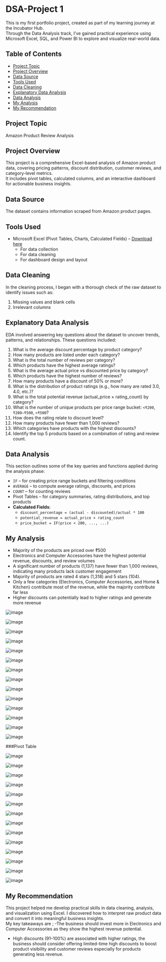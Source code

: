 # DSA-Project 1

This is my first portfolio project, created as part of my learning journey at the Incubator Hub.  
Through the Data Analysis track, I’ve gained practical experience using Microsoft Excel, SQL, and Power BI to explore and visualize real-world data.

## Table of Contents
- [Project Topic](#project-topic)
- [Project Overview](#project-overview)
- [Data Source](#data-source)
- [Tools Used](#tools-used)
- [Data Cleaning](#data-cleaning)
- [Explanatory Data Analysis](#explanatory-data-analysis)
- [Data Analysis](#data-analysis)
- [My Analysis](#my-analysis)
- [My Recommendation](#my-recommendation)
  

## Project Topic
Amazon Product Review Analysis               

## Project Overview
This project is a comprehensive Excel-based analysis of Amazon product data, covering pricing patterns, discount distribution, customer reviews, and category-level metrics.  
It includes pivot tables, calculated columns, and an interactive dashboard for actionable business insights.

## Data Source
The dataset contains information scraped from Amazon product pages.

## Tools Used
- Microsoft Excel (Pivot Tables, Charts, Calculated Fields) – [Download here](https://www.microsoft.com)
  - For data collection
  - For data cleaning
  - For dashboard design and layout

## Data Cleaning
In the cleaning process, I began with a thorough check of the raw dataset to identify issues such as:
1. Missing values and blank cells  
2. Irrelevant columns

## Explanatory Data Analysis
EDA involved answering key questions about the dataset to uncover trends, patterns, and relationships. These questions included:

1. What is the average discount percentage by product category?  
2. How many products are listed under each category?  
3. What is the total number of reviews per category?  
4. Which products have the highest average ratings?  
5. What is the average actual price vs discounted price by category?  
6. Which products have the highest number of reviews?  
7. How many products have a discount of 50% or more?  
8. What is the distribution of product ratings (e.g., how many are rated 3.0, 4.0, etc.)?  
9. What is the total potential revenue (actual_price × rating_count) by category?  
10. What is the number of unique products per price range bucket: `<₹200`, `₹200–₹500`, `>₹500`?  
11. How does the rating relate to discount level?  
12. How many products have fewer than 1,000 reviews?  
13. Which categories have products with the highest discounts?  
14. Identify the top 5 products based on a combination of rating and review count.

## Data Analysis
This section outlines some of the key queries and functions applied during the analysis phase:

- `IF` – for creating price range buckets and filtering conditions  
- `AVERAGE` – to compute average ratings, discounts, and prices  
- `COUNT` – for counting reviews  
- Pivot Tables – for category summaries, rating distributions, and top products  
- **Calculated Fields**:
  - `discount_percentage = (actual - discounted)/actual * 100`
  - `potential_revenue = actual_price × rating_count`
  - `price_bucket = IF(price < 200, ..., ...)`

## My Analysis
- Majority of the products are priced over ₹500  
- Electronics and Computer Accessories have the highest potential revenue, discounts, and review volumes
- A significant number of products (1,137) have fewer than 1,000 reviews, indicating many products lack customer engagement
- Majority of products are rated 4 stars (1,318) and 5 stars (104).
- Only a few categories (Electronics, Computer Accessories, and Home & Kitchen) contribute most of the revenue, while the majority contribute far less  
- Higher discounts can potentially lead to higher ratings and generate more revenue


![image](https://github.com/user-attachments/assets/d2caa229-15e7-461c-a891-9d1c84b8735c)

 ![image](https://github.com/user-attachments/assets/8f5dfa13-e8d7-4ed7-ba4f-44e7c9d22899)
 
![image](https://github.com/user-attachments/assets/4bea0d9e-39b3-4d98-ba84-cf5c1be1e2c3)

![image](https://github.com/user-attachments/assets/b6643faf-7054-458b-a97d-9fa60ff24db9)

![image](https://github.com/user-attachments/assets/bc3701ea-d491-4a92-8cc4-40c61f22ea48)

![image](https://github.com/user-attachments/assets/315d3380-e546-44d5-a42f-fd1ec570c767)

![image](https://github.com/user-attachments/assets/f8e38cd5-fbaa-4638-b29b-ac6dd4861268)

![image](https://github.com/user-attachments/assets/2a66bd35-5c2e-49fa-b833-a207535930c2)

![image](https://github.com/user-attachments/assets/3f71e864-4971-471f-af2f-ce74645e46f5)

![image](https://github.com/user-attachments/assets/c58b7610-5e82-46a2-a8a1-fdb9af80f5bf)

![image](https://github.com/user-attachments/assets/359f58a4-112a-4313-b8cc-8a359cfccc15)

![image](https://github.com/user-attachments/assets/6740e921-786c-463d-a4e5-4ae2cd762d76)

![image](https://github.com/user-attachments/assets/4024a8c8-f1e3-4116-9dea-778b9e3e9552)


![image](https://github.com/user-attachments/assets/1789334e-2e11-4a2a-bb1b-91adf525ec44)



###Pivot Table

![image](https://github.com/user-attachments/assets/7af67e1e-7bc7-475e-add7-a5432ebd9c33)

![image](https://github.com/user-attachments/assets/b2ba663a-ada7-4c8b-b805-3949d4d6c374)


![image](https://github.com/user-attachments/assets/60b153d3-e0a8-4488-a9b4-7733135dc991)


![image](https://github.com/user-attachments/assets/9bebdf8c-9dba-4637-8e28-e765bbd131f9)


![image](https://github.com/user-attachments/assets/5dc44845-d2ac-4a25-a9f0-914a8a945911)


![image](https://github.com/user-attachments/assets/8ef2771f-414d-4c7c-ac38-749b6d4a91fd)


![image](https://github.com/user-attachments/assets/a40ed739-606e-4c30-9724-331eb8be651e)


![image](https://github.com/user-attachments/assets/1320221c-e4b6-4253-a9c9-911c44a03456)



![image](https://github.com/user-attachments/assets/1174481f-244f-44dd-903b-77f5655f4d2e)


![image](https://github.com/user-attachments/assets/c072bb91-6030-4545-98cd-575589c655f4)


![image](https://github.com/user-attachments/assets/e96f1af6-a309-44ed-9c97-2127d58e2103)


![image](https://github.com/user-attachments/assets/17520ca0-b9e1-4dd3-a15c-15cc54d247f8)



![image](https://github.com/user-attachments/assets/d75f62dc-168d-4229-a7cf-5f79c1e6eb02)


	
![image](https://github.com/user-attachments/assets/a25f8637-90bd-472a-b930-c3dd6d99df0b)




  
## My Recommendation
This project helped me develop practical skills in data cleaning, analysis, and visualization using Excel. I discovered how to interpret raw product data and convert it into meaningful business insights.  
My key takeaways are ;
-The business should invest more in Electronics and Computer Accessories as they show the highest revenue potential.
- High discounts (91–100%) are associated with higher ratings, the business should consider offering limited-time high discounts to boost product visibility and customer reviews especially for products generating less revenue.


















   





     
